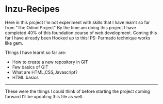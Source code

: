 # Inzu-Recipes

Here in this project I'm not experiment with skills that I have learnt so far from "The Odind Project"
By the time am doing this project I have completed 40% of this foundation course of web development.
Coming this far I have already been Hooked up to this! 
PS: Parmado technique works like gem.

Things I have learnt so far are:
* How to create a new repository in GIT
* Few basics of GIT
* What are HTML,CSS,Javascript?
* HTML basics

------------
These were the things I could think of before starting the project coming forward I'll be updating this file as well.
